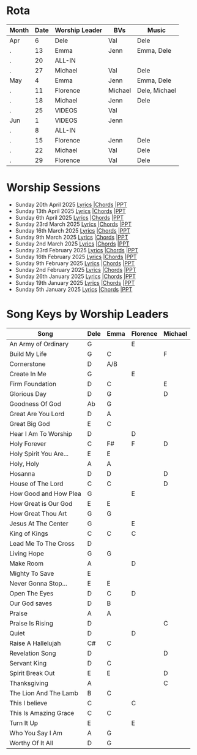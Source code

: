 # Rota

Month | Date | Worship Leader | BVs | Music
--- | ---| ---    | ---   | ---
Apr | 6  | Dele   | Val   | Dele
.   | 13 | Emma   | Jenn  | Emma, Dele	
.   | 20 |ALL-IN  |       | 
.   | 27 |Michael | Val   | Dele
May | 4  | Emma   | Jenn  | Emma, Dele	
.   | 11 |Florence|Michael| Dele, Michael	
.   | 18 |Michael | Jenn  | Dele
.   | 25 | VIDEOS |  Val  | 
Jun | 1  | VIDEOS | Jenn  | 	
.   | 8  |ALL-IN  |       |  
.   | 15 |Florence| Jenn  | Dele	
.   | 22 |Michael | Val   | Dele
.   | 29 |Florence| Val   | Dele

# Worship Sessions
- Sunday 20th April 2025 [Lyrics](https://hoo-are-ya.github.io/worship/songs_2025-04-20.pdf)        |[Chords](https://hoo-are-ya.github.io/worship/chords_2025-04-20.pdf)         |[PPT](https://hoo-are-ya.github.io/worship/songs_2025-04-20.pptx)
- Sunday 13th April 2025 [Lyrics](https://hoo-are-ya.github.io/worship/songs_2025-04-13.pdf)        |[Chords](https://hoo-are-ya.github.io/worship/chords_2025-04-13.pdf)         |[PPT](https://hoo-are-ya.github.io/worship/songs_2025-04-13.pptx)
- Sunday 6th April 2025 [Lyrics](https://hoo-are-ya.github.io/worship/songs_2025-04-06.pdf)        |[Chords](https://hoo-are-ya.github.io/worship/chords_2025-04-06.pdf)         |[PPT](https://hoo-are-ya.github.io/worship/songs_2025-04-06.pptx)
- Sunday 23rd March 2025 [Lyrics](https://hoo-are-ya.github.io/worship/songs_2025-03-23.pdf)        |[Chords](https://hoo-are-ya.github.io/worship/chords_2025-03-23.pdf)         |[PPT](https://hoo-are-ya.github.io/worship/songs_2025-03-23.pptx)
- Sunday 16th March 2025 [Lyrics](https://hoo-are-ya.github.io/worship/songs_2025-03-16.pdf)        |[Chords](https://hoo-are-ya.github.io/worship/chords_2025-03-16.pdf)         |[PPT](https://hoo-are-ya.github.io/worship/songs_2025-03-16.pptx)
- Sunday 9th March 2025 [Lyrics](https://hoo-are-ya.github.io/worship/songs_2025-03-09.pdf)        |[Chords](https://hoo-are-ya.github.io/worship/chords_2025-03-09.pdf)         |[PPT](https://hoo-are-ya.github.io/worship/songs_2025-03-09.pptx)
- Sunday 2nd March 2025 [Lyrics](https://hoo-are-ya.github.io/worship/songs_2025-03-02.pdf)        |[Chords](https://hoo-are-ya.github.io/worship/chords_2025-03-02.pdf)         |[PPT](https://hoo-are-ya.github.io/worship/songs_2025-03-02.pptx)
- Sunday 23rd February 2025 [Lyrics](https://hoo-are-ya.github.io/worship/songs_2025-02-23.pdf)        |[Chords](https://hoo-are-ya.github.io/worship/chords_2025-02-23.pdf)         |[PPT](https://hoo-are-ya.github.io/worship/songs_2025-02-23.pptx)
- Sunday 16th February 2025 [Lyrics](https://hoo-are-ya.github.io/worship/songs_2025-02-16.pdf)        |[Chords](https://hoo-are-ya.github.io/worship/chords_2025-02-16.pdf)         |[PPT](https://hoo-are-ya.github.io/worship/songs_2025-02-16.pptx)
- Sunday 9th February 2025 [Lyrics](https://hoo-are-ya.github.io/worship/songs_2025-02-09.pdf)        |[Chords](https://hoo-are-ya.github.io/worship/chords_2025-02-09.pdf)         |[PPT](https://hoo-are-ya.github.io/worship/songs_2025-02-09.pptx)
- Sunday 2nd February 2025 [Lyrics](https://hoo-are-ya.github.io/worship/songs_2025-02-02.pdf)        |[Chords](https://hoo-are-ya.github.io/worship/chords_2025-02-02.pdf)         |[PPT](https://hoo-are-ya.github.io/worship/songs_2025-02-02.pptx)
- Sunday 26th January 2025 [Lyrics](https://hoo-are-ya.github.io/worship/songs_2025-01-26.pdf)        |[Chords](https://hoo-are-ya.github.io/worship/chords_2025-01-26.pdf)         |[PPT](https://hoo-are-ya.github.io/worship/songs_2025-01-26.pptx)
- Sunday 19th January 2025 [Lyrics](https://hoo-are-ya.github.io/worship/songs_2025-01-19.pdf)        |[Chords](https://hoo-are-ya.github.io/worship/chords_2025-01-19.pdf)         |[PPT](https://hoo-are-ya.github.io/worship/songs_2025-01-19.pptx)
- Sunday 5th January 2025 [Lyrics](https://hoo-are-ya.github.io/worship/songs_2025-01-05.pdf)        |[Chords](https://hoo-are-ya.github.io/worship/chords_2025-01-05.pdf)         |[PPT](https://hoo-are-ya.github.io/worship/songs_2025-01-05.pptx)


# Song Keys by Worship Leaders

Song                  | Dele | Emma | Florence | Michael |
---                   | ---  | ---  | ---      | ---     |
An Army of Ordinary   | G    |      | E        |         | 
Build My Life         | G    | C    |          |  F      |
Cornerstone           | D    | A/B  |          |         |  
Create In Me          | G    |      | E        |         |  
Firm Foundation       | D    | C    |          | E       |  
Glorious Day          | D    | G    |          | D       |  
Goodness Of God       | Ab   | G    |          |         | 
Great Are You Lord    | D    | A    |          |         |  
Great Big God         | E    | C    |          |         |         
Hear I Am To Worship  | D    |      | D        |         |  
Holy Forever		  | C    | F#   | F        | D       |
Holy Spirit You Are...| E    | E    |          |         |  
Holy, Holy            | A    | A    |          |         |  
Hosanna               | D    | D    |          |  D      |  
House of The Lord     | C    | C    |          |  D      |  
How Good and How Plea | G    |      | E        |         |  
How Great is Our God  | E    | E    |          |         |  
How Great Thou Art    | G    | G    |          |         |  
Jesus At The Center   | G    |      | E        |         | 
King of Kings         | C    | C    | C        |         |  
Lead Me To The Cross  | D    |      |          |         | 
Living Hope           | G    | G    |          |         |  
Make Room             | A    |      | D        |         |  
Mighty To Save        | E    |      |          |         | 
Never Gonna Stop...   | E    | E    |          |         |  
Open The Eyes         | D    | C    | D        |         |   
Our God saves         | D    | B    |          |         |  
Praise                | A    | A    |          |         |  
Praise Is Rising      | D    |      |          | C       | 
Quiet                 | D    |      | D        |         |  
Raise A Hallelujah    | C#   | C    |          |         |  
Revelation Song       | D    |      |          | D       | 
Servant King          | D    | C    |          |         |      
Spirit Break Out      | E    | E    |          | D       |  
Thanksgiving          | A    |      |          | C       | 
The Lion And The Lamb | B    | C    |          |         |  
This I believe        | C    |      | C        |         | 
This Is Amazing Grace | C    | C    |          |         |  
Turn It Up            | E    |      | E        |         |  
Who You Say I Am      | A    | G    |          |         |  
Worthy Of It All      | D    | G    |          |         |   
  
